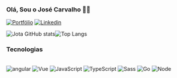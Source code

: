 ### Olá, Sou o José Carvalho 👌🏽

[![Portfólio](https://img.shields.io/website-up-down-green-red/http/monip.org.svg)](https://portfolio-vue-git-master-jotacarvalh0.vercel.app/)
[![Linkedin](https://img.shields.io/badge/LinkedIn-0077B5?style=for-the-badge&logo=linkedin&logoColor=white)](https://www.linkedin.com/in/jotacarvalho-5568a01a4/)

![Jota GitHub stats](https://github-readme-stats.vercel.app/api?username=jotacarvalh0&show_icons=true&theme=dracula)![Top Langs](https://github-readme-stats.vercel.app/api/top-langs/?username=jotacarvalh0&layout=compact&theme=dracula)

### Tecnologias

<div style="display: inline_block"><br/>
    <img align="centar" alt="angular" src="https://img.shields.io/badge/Angular-DD0031?style=for-the-badge&logo=angular&logoColor=white"/>
    <img align="centar" alt="Vue" src="https://img.shields.io/badge/Vue.js-35495E?style=for-the-badge&logo=vue.js&logoColor=4FC08D"/>
    <img align="centar" alt="JavaScript" src="https://img.shields.io/badge/JavaScript-323330?style=for-the-badge&logo=javascript&logoColor=F7DF1E"/>
    <img align="centar" alt="TypeScript" src="https://img.shields.io/badge/TypeScript-007ACC?style=for-the-badge&logo=typescript&logoColor=white"/>
    <img align="centar" alt="Sass" src="https://img.shields.io/badge/Sass-CC6699?style=for-the-badge&logo=sass&logoColor=white"/>
    <img align="centar" alt="Go" src="https://img.shields.io/badge/Go-00ADD8?style=for-the-badge&logo=go&logoColor=white"/>
    <img align="centar" alt="Node" src="https://img.shields.io/badge/Node.js-43853D?style=for-the-badge&logo=node.js&logoColor=white"/>
</div>